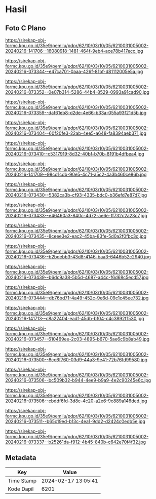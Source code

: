# Hasil

## Foto C Plano

https://sirekap-obj-formc.kpu.go.id/35e9/pemilu/pdpr/62/10/03/10/05/6210031005002-20240216-141706--16080918-1481-464f-9eb4-ace78b417ecc.jpg

https://sirekap-obj-formc.kpu.go.id/35e9/pemilu/pdpr/62/10/03/10/05/6210031005002-20240216-073344--e47ca701-0aaa-426f-81bf-d81112005e5a.jpg

https://sirekap-obj-formc.kpu.go.id/35e9/pemilu/pdpr/62/10/03/10/05/6210031005002-20240216-073352--0e07b314-5286-44b4-8529-0993a91cad90.jpg

https://sirekap-obj-formc.kpu.go.id/35e9/pemilu/pdpr/62/10/03/10/05/6210031005002-20240216-073359--daf61eb8-d2de-4e66-b33a-055a93f21d5b.jpg

https://sirekap-obj-formc.kpu.go.id/35e9/pemilu/pdpr/62/10/03/10/05/6210031005002-20240216-073404--60f20fe3-22ab-4ee5-a648-fa8394aeb371.jpg

https://sirekap-obj-formc.kpu.go.id/35e9/pemilu/pdpr/62/10/03/10/05/6210031005002-20240216-073410--c5317919-8d32-40bf-b70b-8191b4dfbea4.jpg

https://sirekap-obj-formc.kpu.go.id/35e9/pemilu/pdpr/62/10/03/10/05/6210031005002-20240216-141709--98cd1cdb-90e5-4c71-a5c2-4a3b460ce86b.jpg

https://sirekap-obj-formc.kpu.go.id/35e9/pemilu/pdpr/62/10/03/10/05/6210031005002-20240216-073430--5382ca3b-cf93-4335-bdc0-b36efd7e87d7.jpg

https://sirekap-obj-formc.kpu.go.id/35e9/pemilu/pdpr/62/10/03/10/05/6210031005002-20240216-073433--e46460a3-840c-4d72-ae6e-ff732c2a23c7.jpg

https://sirekap-obj-formc.kpu.go.id/35e9/pemilu/pdpr/62/10/03/10/05/6210031005002-20240216-073435--8ceee3e2-eac2-45ba-83fe-5d0a2f0fbc3d.jpg

https://sirekap-obj-formc.kpu.go.id/35e9/pemilu/pdpr/62/10/03/10/05/6210031005002-20240216-073436--b2bdebb3-43d8-4146-baa3-6446b52c2940.jpg

https://sirekap-obj-formc.kpu.go.id/35e9/pemilu/pdpr/62/10/03/10/05/6210031005002-20240216-073439--b6dc9a38-5b5d-4687-a44c-f6d68c5ecd57.jpg

https://sirekap-obj-formc.kpu.go.id/35e9/pemilu/pdpr/62/10/03/10/05/6210031005002-20240216-073444--db76bd71-4a49-452c-9e6d-09c1c45ee732.jpg

https://sirekap-obj-formc.kpu.go.id/35e9/pemilu/pdpr/62/10/03/10/05/6210031005002-20240216-141713--c8a22404-eadf-45db-bf04-c4c3892f1530.jpg

https://sirekap-obj-formc.kpu.go.id/35e9/pemilu/pdpr/62/10/03/10/05/6210031005002-20240216-073457--610469ee-2c03-4895-b670-5ae6c9b8ab49.jpg

https://sirekap-obj-formc.kpu.go.id/35e9/pemilu/pdpr/62/10/03/10/05/6210031005002-20240216-073500--8cc6f760-03d9-44a3-9e41-72b76fd99580.jpg

https://sirekap-obj-formc.kpu.go.id/35e9/pemilu/pdpr/62/10/03/10/05/6210031005002-20240216-073506--bc509b32-b944-4ee9-b9a9-4e2c90245e6c.jpg

https://sirekap-obj-formc.kpu.go.id/35e9/pemilu/pdpr/62/10/03/10/05/6210031005002-20240216-073506--cbddf6fd-3d8c-4c20-a2e6-9c889a146ded.jpg

https://sirekap-obj-formc.kpu.go.id/35e9/pemilu/pdpr/62/10/03/10/05/6210031005002-20240216-073511--b65c19ed-b13c-4ea1-9dd2-d2424c0edb5e.jpg

https://sirekap-obj-formc.kpu.go.id/35e9/pemilu/pdpr/62/10/03/10/05/6210031005002-20240216-073337--b25261da-f912-4b45-840b-c642e70f4f32.jpg


## Metadata

| Key        | Value               |
| ---------- | ------------------- |
| Time Stamp | 2024-02-17 13:05:41 |
| Kode Dapil | 6201                |



